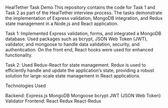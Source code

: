 HealTether Task Demo
This repository contains the code for Task 1 and Task 2 as part of the HealTether interview process. The tasks demonstrate the implementation of Express validation, MongoDB integration, and Redux state management in a Node.js and React application.

Task 1:
Implemented Express validation, forms, and integrated a MongoDB database.
Used packages such as bcrypt, JSON Web Token (JWT), validator, and mongoose to handle data validation, security, and authentication.
On the front end, React hooks were used for enhanced functionality.

Task 2:
Used Redux-React for state management.
Redux is used to efficiently handle and update the application’s state, providing a robust solution for large-scale state management in React applications.

Technologies Used

Backend:
Express.js
MongoDB
Mongoose
bcrypt
JWT (JSON Web Token)
Validator
Frontend:
React
Redux
React-Redux
